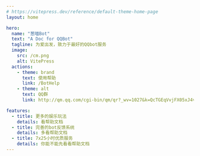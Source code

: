 ```yaml
---
# https://vitepress.dev/reference/default-theme-home-page
layout: home

hero:
  name: "葱喵Bot"
  text: "A Doc for QQBot"
  tagline: 为爱出发，致力于最好的QQbot服务
  image:
    src: /cm.png
    alt: VitePress
  actions:
    - theme: brand
      text: 使用帮助
      link: /BotHelp
    - theme: alt
      text: QQ群
      link: http://qm.qq.com/cgi-bin/qm/qr?_wv=1027&k=QcTGEqVvjFX05xJ4vIJyWiGNuNCSgcuK&authKey=OnZ7G%2BxWSwQQ%2Ba%2FZK3P0udDLQz2sL56KweFQjpfTFi8R2306MzDGO65qOefj9wng&noverify=0&group_code=197916793

features:
  - title: 更多的娱乐玩法
    details: 看帮助文档
  - title: 完善的bot反馈系统
    details: 多看帮助文档
  - title: 7x25小时优质服务
    details: 你能不能先看看帮助文档
---
```


